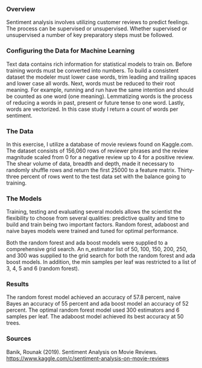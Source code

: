 ### Overview

Sentiment analysis involves utilizing customer reviews to predict feelings.  The process can be supervised or unsupervised.  Whether supervised or unsupervised a number of key preparatory steps must be followed.  

### Configuring the Data for Machine Learning

Text data contains rich information for statistical models to train on.  Before training words must be converted into numbers.  To build a consistent dataset the modeler must lower case words, trim leading and trailing spaces and lower case all words.  Next, words must be reduced to their root meaning.  For example, running and run have the same intention and should be counted as one word (one meaning).  Lemmatizing words is the process of reducing a words in past, present or future tense to one word.  Lastly, words are vectorized.  In this case study I return a count of words per sentiment.

### The Data

In this exercise, I utilize a database of movie reviews found on Kaggle.com.  The dataset consists of 156,060 rows of reviewer phrases and the review magnitude scaled from 0 for a negative review up to 4 for a positive review.  The shear volume of data, breadth and depth, made it necessary to randomly shuffle rows and return the first 25000 to a feature matrix.  Thirty-three percent of rows went to the test data set with the balance going to training.

### The Models

Training, testing and evaluating several models allows the scientist the flexibility to choose from several qualities: predictive quality and time to build and train being two important factors.  Random forest, adaboost and naive bayes models were trained and tuned for optimal performance.

Both the random forest and ada boost models were supplied to a comprehensive grid search.  An n_estimator list of 50, 100, 150, 200, 250, and 300 was supplied to the grid search for both the random forest and ada boost models.  In addition, the min samples per leaf was restricted to a list of 3, 4, 5 and 6 (random forest).

### Results

The random forest model achieved an accuracy of 57.8 percent, naive Bayes an accuracy of 55 percent and ada boost model an accuracy of 52 percent.  The optimal random forest model used 300 estimators and 6 samples per leaf.  The adaboost model achieved its best accuracy at 50 trees.


### Sources
Banik, Rounak (2019). Sentiment Analysis on Movie Reviews. https://www.kaggle.com/c/sentiment-analysis-on-movie-reviews

